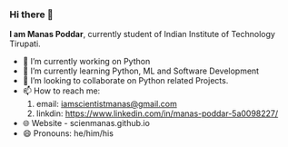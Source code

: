 ### Hi there 👋


**I am Manas Poddar**, currently student of Indian Institute of Technology Tirupati.

- 🔭 I’m currently working on Python
- 🌱 I’m currently learning Python, ML and Software Development
- 👯 I’m looking to collaborate on Python related Projects.
- 📫 How to reach me:
   1. email: iamscientistmanas@gmail.com
   2. linkdin: https://www.linkedin.com/in/manas-poddar-5a0098227/
- 🌐 Website - scienmanas.github.io
- 😄 Pronouns: he/him/his
